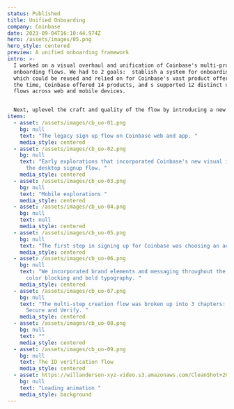 ```yaml
---
status: Published
title: Unified Onboarding
company: Coinbase
date: 2023-09-04T16:10:44.974Z
hero: /assets/images/05.png
hero_style: centered
preview: A unified onboarding framework
intro: >-
  I worked on a visual overhaul and unification of Coinbase's multi-product
  onboarding flows. We had to 2 goals:  stablish a system for onboarding users
  which could be reused and relied on for Coinbase's vast product offerings. At
  the time, Coinbase offered 14 products, and s supported 12 distinct onboarding
  flows across web and mobile devices. 


  Next, uplevel the craft and quality of the flow by introducing a new visual style that aligned with Coinbase's recent rebrand.
items:
  - asset: /assets/images/cb_uo-01.png
    bg: null
    text: "The legacy sign up flow on Coinbase web and app. "
    media_style: centered
  - asset: /assets/images/cb_uo-02.png
    bg: null
    text: "Early explorations that incorporated Coinbase's new visual identity into
      the desktop signup flow. "
    media_style: centered
  - asset: /assets/images/cb_uo-03.png
    bg: null
    text: "Mobile explorations "
    media_style: centered
  - asset: /assets/images/cb_uo-04.png
    bg: null
    text: null
    media_style: centered
  - asset: /assets/images/cb_uo-05.png
    bg: null
    text: "The first step in signing up for Coinbase was choosing an account type. "
    media_style: centered
  - asset: /assets/images/cb_uo-06.png
    bg: null
    text: "We incorporated brand elements and messaging throughout the flow through
      color blocking and bold typography. "
    media_style: centered
  - asset: /assets/images/cb_uo-07.png
    bg: null
    text: "The multi-step creation flow was broken up into 3 chapters: Create,
      Secure and Verify. "
    media_style: centered
  - asset: /assets/images/cb_uo-08.png
    bg: null
    text: ""
    media_style: centered
  - asset: /assets/images/cb_uo-09.png
    bg: null
    text: The ID verification flow
    media_style: centered
  - asset: https://willanderson-xyz-video.s3.amazonaws.com/CleanShot+2024-02-25+at+12.55.23.mp4
    bg: null
    text: "Loading animation "
    media_style: background
---
```

